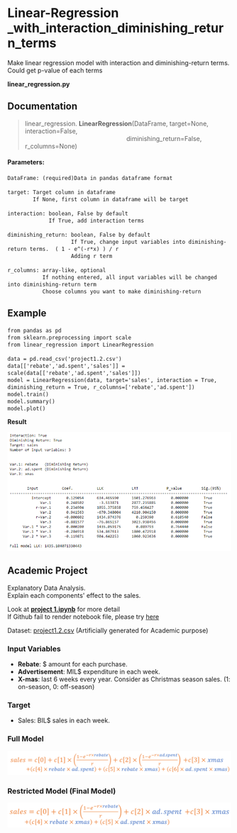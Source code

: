 # Linear-Regression<br>_with_interaction_diminishing_return_terms
Make linear regression model with interaction and diminishing-return terms. Could get p-value of each terms

<strong>linear_regression.py</strong>


<h2>Documentation</h2>


>linear_regression. <strong>LinearRegression</strong>(DataFrame, target=None, interaction=False,<br>
&nbsp; &nbsp; &nbsp; &nbsp; &nbsp; &nbsp; &nbsp; &nbsp; &nbsp; &nbsp; &nbsp; &nbsp; &nbsp; &nbsp; &nbsp; &nbsp;  &nbsp; &nbsp; &nbsp; &nbsp; &nbsp; &nbsp; &nbsp; &nbsp; &nbsp; &nbsp; &nbsp; &nbsp; &nbsp;
diminishing_return=False, r_columns=None)

<h4>Parameters:</h4>

```
DataFrame: (required)Data in pandas dataframe format

target: Target column in dataframe
        If None, first column in dataframe will be target

interaction: boolean, False by default
             If True, add interaction terms

diminishing_return: boolean, False by default
                    If True, change input variables into diminishing-return terms.  ( 1 - e^(-r*x) ) / r
                    Adding r term

r_columns: array-like, optional
           If nothing entered, all input variables will be changed into diminishing-return term
           Choose columns you want to make diminishing-return
```

<h2>Example</h2>

```
from pandas as pd
from sklearn.preprocessing import scale
from linear_regression import LinearRegression

data = pd.read_csv('project1.2.csv')
data[['rebate','ad.spent','sales']] = scale(data[['rebate','ad.spent','sales']])
model = LinearRegression(data, target='sales', interaction = True, diminishing_return = True, r_columns=['rebate','ad.spent'])
model.train()
model.summary()
model.plot()
```

<p><strong>Result</strong></p>

![Example result](https://github.com/texasroh/Linear-Regression_with_interaction_diminishing_return_terms/blob/master/image/project%20result.PNG)




<h2>Academic Project</h2>
<p>Explanatory Data Analysis.<br>
Explain each components' effect to the sales.</p>
<p>Look at <strong><a href="https://github.com/texasroh/Linear-Regression_with_interaction_diminishing_return_terms/blob/master/project%201.ipynb">project 1.ipynb</a></strong> for more detail<br>
If Github fail to render notebook file, please try <a href="https://nbviewer.jupyter.org/github/texasroh/Linear-Regression_with_interaction_diminishing_return_terms/blob/master/project%201.ipynb">here</a></p>
<p>Dataset: <a href="https://github.com/texasroh/Linear-Regression_with_interaction_diminishing_return_terms/blob/master/project1.2.csv">project1.2.csv</a>  (Artificially generated for Academic purpose)</p>

<h3>Input Variables</h3>
<ul>
  <li><strong>Rebate</strong>: $ amount for each purchase.</li>
  <li><strong>Advertisement</strong>: MIL$ expenditure in each week.</li>
  <li><strong>X-mas</strong>: last 6 weeks every year. Consider as Christmas season sales. (1: on-season, 0: off-season)</li>
</ul>

<h3>Target</h3>
<ul>
  <li>Sales: BIL$ sales in each week.</li>
</ul>

<h3>Full Model</h3>

![Full_model](https://github.com/texasroh/Linear-Regression_with_interaction_diminishing_return_terms/blob/master/image/full_model.PNG)

<h3>Restricted Model (Final Model)</h3>

![Restricted_model](https://github.com/texasroh/Linear-Regression_with_interaction_diminishing_return_terms/blob/master/image/restricted_model.PNG)
